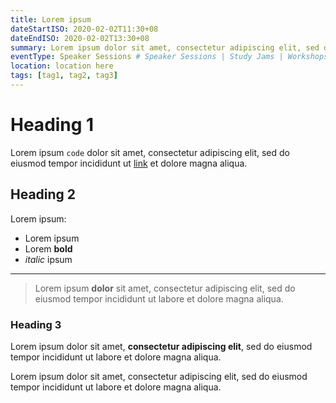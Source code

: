 ```yaml
---
title: Lorem ipsum
dateStartISO: 2020-02-02T11:30+08
dateEndISO: 2020-02-02T13:30+08
summary: Lorem ipsum dolor sit amet, consectetur adipiscing elit, sed do eiusmod tempor incididunt ut labore et dolore magna aliqua.
eventType: Speaker Sessions # Speaker Sessions | Study Jams | Workshops | Tech Solutions
location: location here
tags: [tag1, tag2, tag3]
---
```

# Heading 1

Lorem ipsum `code` dolor sit amet, consectetur adipiscing elit, sed do eiusmod tempor incididunt ut [link](/) et dolore magna aliqua.

## Heading 2

Lorem ipsum:

- Lorem ipsum
- Lorem **bold**
- *italic* ipsum

---

> Lorem ipsum **dolor** sit amet, consectetur adipiscing elit, sed do eiusmod tempor incididunt ut labore et dolore magna aliqua. 

### Heading 3

Lorem ipsum dolor sit amet, **consectetur adipiscing elit**, sed do eiusmod tempor incididunt ut labore et dolore magna aliqua.

Lorem ipsum dolor sit amet, consectetur adipiscing elit, sed do eiusmod tempor incididunt ut labore et dolore magna aliqua.